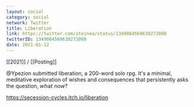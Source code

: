 ```yaml
---
layout: social
category: social
network: Twitter
title: Liberation
link: https://twitter.com/steinea/status/1349084560630272000
twitterID: 1349084560630272000
date: 2021-01-12
---
```


[[2021]] / [[Posting]]

@Ypezion submitted liberation, a 200-word solo rpg. It's a minimal, meditative exploration of wishes and consequences that persistently asks the question, 𝘸𝘩𝘢𝘵 𝘯𝘰𝘸?

<https://secession-cycles.itch.io/liberation>
